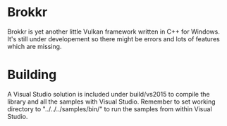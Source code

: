 # Brokkr
Brokkr is yet another little Vulkan framework written in C++ for Windows. It's still under developement so there might be errors and lots of features which are missing.

# Building
A Visual Studio solution is included under build/vs2015 to compile the library and all the samples with Visual Studio.
Remember to set working directory to "../../../samples/bin/" to run the samples from within Visual Studio.
